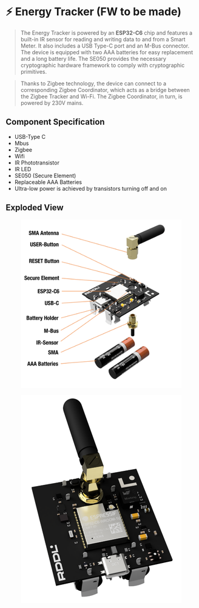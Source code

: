 # ⚡ Energy Tracker (FW to be made)

> The Energy Tracker is powered by an **ESP32-C6** chip and features a built-in IR sensor for reading and writing data to and from a Smart Meter. It also includes a USB Type-C port and an M-Bus connector. The device is equipped with two AAA batteries for easy replacement and a long battery life. The SE050 provides the necessary cryptographic hardware framework to comply with cryptographic primitives.

> Thanks to Zigbee technology, the device can connect to a corresponding Zigbee Coordinator, which acts as a bridge between the Zigbee Tracker and Wi-Fi. The Zigbee Coordinator, in turn, is powered by 230V mains.

## Component Specification

* USB-Type C
* Mbus
* Zigbee
* Wifi
* IR Phototransistor
* IR LED
* SE050 (Secure Element)
* Replaceable AAA Batteries
* Ultra-low power is achieved by transistors turning off and on

## Exploded View

<figure><img src="../../.gitbook/assets/image (4).png" alt=""><figcaption></figcaption></figure>

<figure><img src="../../.gitbook/assets/image (6).png" alt=""><figcaption></figcaption></figure>

